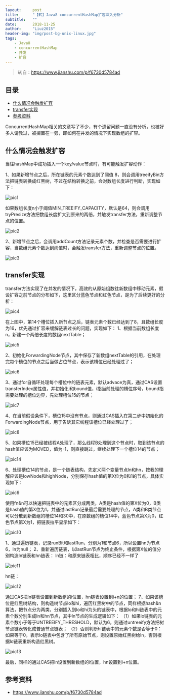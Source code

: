 ```yaml
---
layout:     post
title:      "【转】Java8 concurrentHashMap扩容深入分析"
subtitle:   ""
date:       2018-11-25
author:     "Liuz2015"
header-img: "img/post-bg-unix-linux.jpg"
tags:
    - Java8
    - concurrentHashMap
    - 并发
    - 扩容
---
```


> 转自：https://www.jianshu.com/p/f6730d5784ad 

## 目录
- [什么情况会触发扩容](#什么情况会触发扩容)
- [transfer实现](#transfer实现)
- [参考资料](#参考资料)

ConcurrentHashMap相关的文章写了不少，有个遗留问题一直没有分析，也被好多人请教过，被搁置在一旁，即如何在并发的情况下实现数组的扩容。

## 什么情况会触发扩容

当往hashMap中成功插入一个key/value节点时，有可能触发扩容动作：

1、如果新增节点之后，所在链表的元素个数达到了阈值 8，则会调用treeifyBin方法把链表转换成红黑树，不过在结构转换之前，会对数组长度进行判断，实现如下：

![pic1](../img/in-post/java-concurrenthashmap-resize/pic1.png)

如果数组长度n小于阈值MIN_TREEIFY_CAPACITY，默认是64，则会调用tryPresize方法把数组长度扩大到原来的两倍，并触发transfer方法，重新调整节点的位置。

![pic2](../img/in-post/java-concurrenthashmap-resize/pic2.png)

2、新增节点之后，会调用addCount方法记录元素个数，并检查是否需要进行扩容，当数组元素个数达到阈值时，会触发transfer方法，重新调整节点的位置。

![pic3](../img/in-post/java-concurrenthashmap-resize/pic3.png)

## transfer实现
transfer方法实现了在并发的情况下，高效的从原始组数往新数组中移动元素，假设扩容之前节点的分布如下，这里区分蓝色节点和红色节点，是为了后续更好的分析：

![pic4](../img/in-post/java-concurrenthashmap-resize/pic4.png)

在上图中，第14个槽位插入新节点之后，链表元素个数已经达到了8，且数组长度为16，优先通过扩容来缓解链表过长的问题，实现如下：
1、根据当前数组长度n，新建一个两倍长度的数组nextTable；

![pic5](../img/in-post/java-concurrenthashmap-resize/pic5.png)

2、初始化ForwardingNode节点，其中保存了新数组nextTable的引用，在处理完每个槽位的节点之后当做占位节点，表示该槽位已经处理过了；

![pic6](../img/in-post/java-concurrenthashmap-resize/pic6.png)

3、通过for自循环处理每个槽位中的链表元素，默认advace为真，通过CAS设置transferIndex属性值，并初始化i和bound值，i指当前处理的槽位序号，bound指需要处理的槽位边界，先处理槽位15的节点；

![pic7](../img/in-post/java-concurrenthashmap-resize/pic7.png)

4、在当前假设条件下，槽位15中没有节点，则通过CAS插入在第二步中初始化的ForwardingNode节点，用于告诉其它线程该槽位已经处理过了；

![pic8](../img/in-post/java-concurrenthashmap-resize/pic8.png)

5、如果槽位15已经被线程A处理了，那么线程B处理到这个节点时，取到该节点的hash值应该为MOVED，值为-1，则直接跳过，继续处理下一个槽位14的节点；

![pic14](../img/in-post/java-concurrenthashmap-resize/pic14.png)

6、处理槽位14的节点，是一个链表结构，先定义两个变量节点ln和hn，按我的理解应该是lowNode和highNode，分别保存hash值的第X位为0和1的节点，具体实现如下：

![pic9](../img/in-post/java-concurrenthashmap-resize/pic9.png)

使用fn&n可以快速把链表中的元素区分成两类，A类是hash值的第X位为0，B类是hash值的第X位为1，并通过lastRun记录最后需要处理的节点，A类和B类节点可以分散到新数组的槽位14和30中，在原数组的槽位14中，蓝色节点第X为0，红色节点第X为1，把链表拉平显示如下：

![pic10](../img/in-post/java-concurrenthashmap-resize/pic10.png)

1、通过遍历链表，记录runBit和lastRun，分别为1和节点6，所以设置hn为节点6，ln为null；
2、重新遍历链表，以lastRun节点为终止条件，根据第X位的值分别构造ln链表和hn链表：
ln链：和原来链表相比，顺序已经不一样了

![pic11](../img/in-post/java-concurrenthashmap-resize/pic11.png)

hn链：

![pic12](../img/in-post/java-concurrenthashmap-resize/pic12.png)

通过CAS把ln链表设置到新数组的i位置，hn链表设置到i+n的位置；
7、如果该槽位是红黑树结构，则构造树节点lo和hi，遍历红黑树中的节点，同样根据hash&n算法，把节点分为两类，分别插入到lo和hi为头的链表中，根据lo和hi链表中的元素个数分别生成ln和hn节点，其中ln节点的生成逻辑如下：
（1）如果lo链表的元素个数小于等于UNTREEIFY_THRESHOLD，默认为6，则通过untreeify方法把树节点链表转化成普通节点链表；
（2）否则判断hi链表中的元素个数是否等于0：如果等于0，表示lo链表中包含了所有原始节点，则设置原始红黑树给ln，否则根据lo链表重新构造红黑树。

![pic13](../img/in-post/java-concurrenthashmap-resize/pic13.png)

最后，同样的通过CAS把ln设置到新数组的i位置，hn设置到i+n位置。

## 参考资料
- https://www.jianshu.com/p/f6730d5784ad

